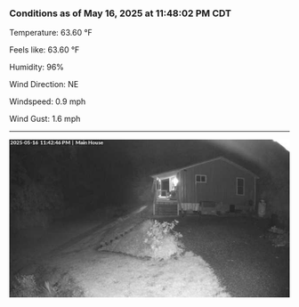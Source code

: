 ### Conditions as of May 16, 2025 at 11:48:02 PM CDT 

Temperature: 63.60 &deg;F

Feels like: 63.60 &deg;F

Humidity: 96%

Wind Direction: NE

Windspeed: 0.9 mph

Wind Gust: 1.6 mph

---

<img src="./images/latest.jpeg"/>

